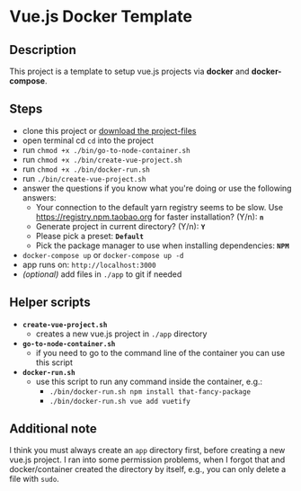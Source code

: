 # Vue.js Docker Template

## Description
This project is a template to setup vue.js projects via __docker__ and __docker-compose__.
## Steps
- clone this project or [download the project-files](https://git.ufz.de/my-projects/vuejs-docker-template/-/archive/main/vuejs-docker-template-main.zip)
- open terminal cd `cd` into the project
- run `chmod +x ./bin/go-to-node-container.sh`
- run `chmod +x ./bin/create-vue-project.sh`
- run `chmod +x ./bin/docker-run.sh`
- run `./bin/create-vue-project.sh`
- answer the questions if you know what you're doing or use the following answers:
  - Your connection to the default yarn registry seems to be slow.
    Use https://registry.npm.taobao.org for faster installation? (Y/n): __`n`__
  - Generate project in current directory? (Y/n): __`Y`__
  - Please pick a preset: __`Default`__
  - Pick the package manager to use when installing dependencies: __`NPM`__
- `docker-compose up` or `docker-compose up -d`
- app runs on: `http://localhost:3000`
- _(optional)_ add files in `./app` to git if needed

## Helper scripts
- __`create-vue-project.sh`__
  - creates a new vue.js project in `./app` directory 
- __`go-to-node-container.sh`__
  - if you need to go to the command line of the container you can use this script
- __`docker-run.sh`__
  - use this script to run any command inside the container, e.g.:
    - `./bin/docker-run.sh npm install that-fancy-package`
    - `./bin/docker-run.sh vue add vuetify`

## Additional note
I think you must always create an `app` directory first, before creating a new vue.js project. I ran into some permission problems, when I forgot that and docker/container created the directory by itself, e.g., you can only delete a file with `sudo`.  